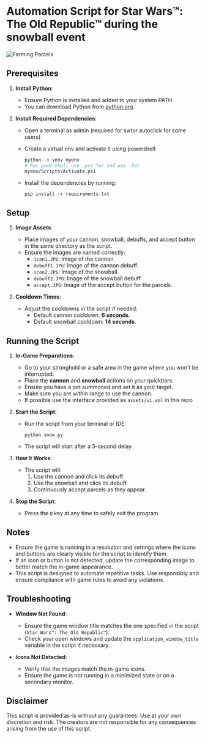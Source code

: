 # Automation Script for Star Wars™: The Old Republic™ during the snowball event

![Farming Parcels](assets/demo.gif)

## Prerequisites

1. **Install Python**:
   - Ensure Python is installed and added to your system PATH.
   - You can download Python from [python.org](https://www.python.org/).

2. **Install Required Dependencies**:
   - Open a terminal as admin (required for swtor autoclick for some users)
   - Create a virtual env and activate it using powershell:
     ```sh
     python -m venv myenv
     # For powershell use .ps1 for cmd use .bat 
     myenv/Scripts/Activate.ps1
     ```

   - Install the dependencies by running:
     ```
     pip install -r requirements.txt
     ```

## Setup

1. **Image Assets**:
   - Place images of your cannon, snowball, debuffs, and accept button in the same directory as the script.
   - Ensure the images are named correctly:
     - `icon1.JPG`: Image of the cannon.
     - `debuff1.JPG`: Image of the cannon debuff.
     - `icon2.JPG`: Image of the snowball.
     - `debuff2.JPG`: Image of the snowball debuff.
     - `accept.JPG`: Image of the accept button for the parcels.

2. **Cooldown Times**:
   - Adjust the cooldowns in the script if needed:
     - Default cannon cooldown: **6 seconds**.
     - Default snowball cooldown: **14 seconds**.

## Running the Script

1. **In-Game Preparations**:
   - Go to your stronghold or a safe area in the game where you won't be interrupted.
   - Place the **cannon** and **snowball** actions on your quickbars.
   - Ensure you have a pet summoned and set it as your target.
   - Make sure you are within range to use the cannon.
   - If possible use the interface provided as `assets/ui.xml` in this repo

2. **Start the Script**:
   - Run the script from your terminal or IDE:
     ```
     python snow.py
     ```
   - The script will start after a 5-second delay.

3. **How It Works**:
   - The script will:
     1. Use the cannon and click its debuff.
     2. Use the snowball and click its debuff.
     3. Continuously accept parcels as they appear.

3. **Stop the Script**:
   - Press the `Q` key at any time to safely exit the program.

## Notes

- Ensure the game is running in a resolution and settings where the icons and buttons are clearly visible for the script to identify them.
- If an icon or button is not detected, update the corresponding image to better match the in-game appearance.
- This script is designed to automate repetitive tasks. Use responsibly and ensure compliance with game rules to avoid any violations.

## Troubleshooting

- **Window Not Found**:
  - Ensure the game window title matches the one specified in the script (`Star Wars™: The Old Republic™`).
  - Check your open windows and update the `application_window_title` variable in the script if necessary.

- **Icons Not Detected**:
  - Verify that the images match the in-game icons.
  - Ensure the game is not running in a minimized state or on a secondary monitor.

## Disclaimer

This script is provided as-is without any guarantees. Use at your own discretion and risk. The creators are not responsible for any consequences arising from the use of this script.

